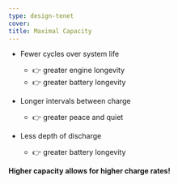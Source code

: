 ```yaml
---
type: design-tenet
cover:
title: Maximal Capacity
---
```


- Fewer cycles over system life

  - 👉️ greater engine longevity
  - 👉️ greater battery longevity

- Longer intervals between charge

  - 👉️ greater peace and quiet

- Less depth of discharge

  - 👉️ greater battery longevity

**Higher capacity allows for higher charge rates!**
